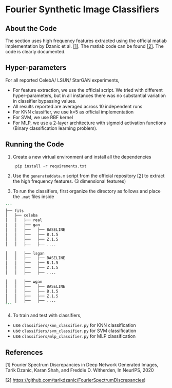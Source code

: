 # Fourier Synthetic Image Classifiers

## About the Code

The section uses high frequency features extracted using the official matlab implementation by Dzanic et al. [[1]](#1). The matlab code can be found [[2]](#2). The code is clearly documented.



## Hyper-parameters

For all reported CelebA/ LSUN/ StarGAN experiments, 

- For feature extraction, we use the official script. We tried with different hyper-parameters, but in all instances there was no substantial variation in classifier bypassing values.
- All results reported are averaged across 10 independent runs
- For KNN classifier, we use k=5 as official implementation
- For SVM, we use RBF kernel
- For MLP, we use a 2-layer architecture with sigmoid activation functions (Binary classification learning problem).



## Running the Code

1. Create a new virtual environment and install all the dependencies

   ` pip install -r requirements.txt`



2. Use the `generateddata.m` script from the official repository [[2]](#2) to extract the high frequency features. (3 dimensional features)



3. To run the classifiers, first organize the directory as follows and place the `.mat` files inside

~~~bash
```
├── fits
│   ├── celeba
│   │   ├── real
│   │   ├── gan
│   │   ├──   ├── BASELINE
│   │   ├──   ├── B.1.5
│   │   ├──   ├── Z.1.5
│   │   ├──   ├── ....

│   │   ├── lsgan
│   │   ├──   ├── BASELINE
│   │   ├──   ├── B.1.5
│   │   ├──   ├── Z.1.5
│   │   ├──   ├── ....

│   │   ├── wgan
│   │   ├──   ├── BASELINE
│   │   ├──   ├── B.1.5
│   │   ├──   ├── Z.1.5
│   │   ├──   ├── ....
```
~~~

4. To train and test with classifiers,

- use `classifiers/knn_classifier.py` for KNN classification
- use `classifiers/svm_classifier.py` for SVM classification
- use `classifiers/mlp_classifier.py` for MLP classification



## References

<a id="1">[1]</a> Fourier Spectrum Discrepancies in Deep Network Generated Images, Tarik Dzanic, Karan Shah, and Freddie D. Witherden, In NeurIPS, 2020

<a id="2">[2]</a> https://github.com/tarikdzanic/FourierSpectrumDiscrepancies)





